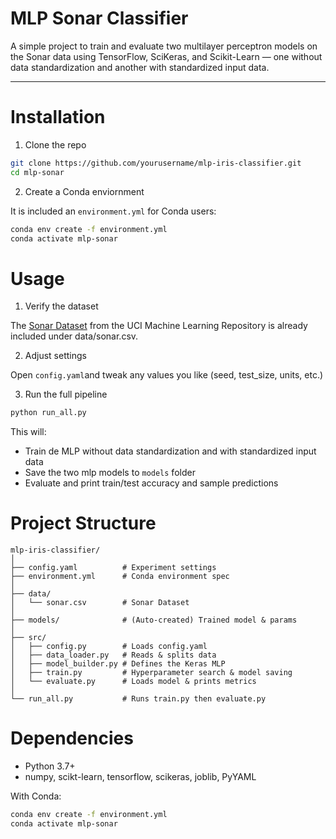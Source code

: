 # MLP Sonar Classifier

A simple project to train and evaluate two multilayer perceptron models on the Sonar data using TensorFlow, SciKeras, and Scikit-Learn — one without data standardization and another with standardized input data.

---

# Installation

1. Clone the repo

```bash
git clone https://github.com/yourusername/mlp-iris-classifier.git
cd mlp-sonar
```

2. Create a Conda enviornment

It is included an `environment.yml` for Conda users: 

```bash 
conda env create -f environment.yml
conda activate mlp-sonar
```

# Usage

1. Verify the dataset

The [Sonar Dataset](https://archive.ics.uci.edu/dataset/151/connectionist+bench+sonar+mines+vs+rocks) from the UCI Machine Learning Repository is already included under data/sonar.csv.

2. Adjust settings

Open `config.yaml`and tweak any values you like (seed, test_size, units, etc.)

3. Run the full pipeline

```bash
python run_all.py
```

This will: 

- Train de MLP without data standardization and with standardized input data
- Save the two mlp models to `models` folder
- Evaluate and print train/test accuracy and sample predictions

# Project Structure

```
mlp-iris-classifier/
│
├── config.yaml          # Experiment settings
├── environment.yml      # Conda environment spec
│
├── data/
│   └── sonar.csv        # Sonar Dataset
│
├── models/              # (Auto-created) Trained model & params
│
├── src/
│   ├── config.py        # Loads config.yaml
│   ├── data_loader.py   # Reads & splits data
│   ├── model_builder.py # Defines the Keras MLP
│   ├── train.py         # Hyperparameter search & model saving
│   └── evaluate.py      # Loads model & prints metrics
│
└── run_all.py           # Runs train.py then evaluate.py
```

# Dependencies 

- Python 3.7+
- numpy, scikt-learn, tensorflow, scikeras, joblib, PyYAML

With Conda:

```bash 
conda env create -f environment.yml
conda activate mlp-sonar
```
